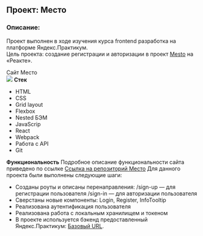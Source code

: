 ## Проект: Место

### Описание:
Проект выполнен в ходе изучения курса frontend разработка на платформе Яндекс.Практикум.</br>
Цель проекта: создание регистрации и авторизации в проект [Mesto](https://github.com/Evgeniia2405/mesto-react) на «Реакте».

Сайт Место</br>
![](/src/images/ImgPage.png)
**Стек**
- HTML
- CSS
- Grid layout
- Flexbox
- Nested БЭМ
- JavaScrip
- React
- Webpack
- Работа с API
- Git

**Функциональность**
Подробное описание функциональности сайта приведено по ссылке [Ссылка на репозиторий Место](https://github.com/Evgeniia2405/mesto)
Для данного проекта были выполнены следующие шаги:
- Созданы роуты и описаны перенаправления:
  /sign-up — для регистрации пользователя
  /sign-in — для авторизации пользователя
- Сверстаны новые компоненты: Login, Register, InfoTooltip
- Реализована аутентификация пользователя
- Реализована работа с локальным хранилищем и токеном
- В проекте используется бэкенд предоставленный Яндекс.Практикум: [Базовый URL](https://auth.nomoreparties.co).
